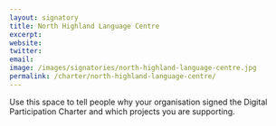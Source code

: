 ```yaml
---
layout: signatory
title: North Highland Language Centre
excerpt: 
website: 
twitter: 
email: 
image: /images/signatories/north-highland-language-centre.jpg
permalink: /charter/north-highland-language-centre/
---
```


Use this space to tell people why your organisation signed the Digital Participation Charter and which projects you are supporting.
